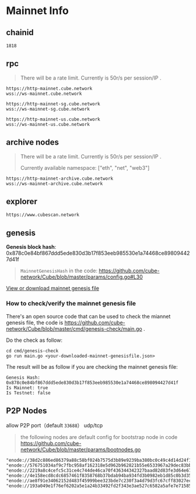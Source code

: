 # Mainnet Info

## chainid
```
1818
```
## rpc

> There will be a rate limit. Currently is 50r/s per session/IP .

```
https://http-mainnet.cube.network
wss://ws-mainnet.cube.network

https://http-mainnet-sg.cube.network 
wss://ws-mainnet-sg.cube.network

https://http-mainnet-us.cube.network
wss://ws-mainnet-us.cube.network

```

## archive nodes

> There will be a rate limit. Currently is 50r/s per session/IP .
> 
> Currently available namespace: ["eth", "net", "web3"]

```
https://http-mainnet-archive.cube.network
wss://ws-mainnet-archive.cube.network
```

## explorer
```
https://www.cubescan.network
```

## genesis

**Genesis block hash**: 0x878c0e84bf867ddd5ede830d3b17f853eeb985530e1a74468ce898094427d41f

> `MainnetGenesisHash` in the code: <https://github.com/cube-network/Cube/blob/master/params/config.go#L30>

[View or download mainnet genesis file](/static/mainnet_genesis.json ':ignore')

### How to check/verify the mainnet genesis file

There's an open source code that can be used to check the miannet genesis file, the code is <https://github.com/cube-network/Cube/blob/master/cmd/genesis-check/main.go> .

Do the check as follow:
```
cd cmd/genesis-check
go run main.go <your-downloaded-mainnet-genesisfile.json>
```

The result will be as follow if you are checking the mainnet genesis file:
```
Genesis Hash: 0x878c0e84bf867ddd5ede830d3b17f853eeb985530e1a74468ce898094427d41f
Is Mainnet: true
Is Testnet: false
```

## P2P Nodes

allow P2P port（default `33688`） udp/tcp

> the following nodes are default config for bootstrap node in code https://github.com/cube-network/Cube/blob/master/params/bootnodes.go

```
"enode://38d2c886ed86379a88c58bf024b7575d3b89e9239ba380bc0c49c4d14d24f147b429f89553106351600f35efa835680ff96fc4220c1d6f5e3fb8b109e36f2574@43.133.189.105:33688",
"enode://576751034af9c7fbc958af162318e5d962b962821b55e6533967a29dec83bb2c486baf8808e020ca7e1ffb3658b1669ccfe25513f73058fca93a9296cfa15b7c@43.133.23.39:33688",
"enode://2219a8c4cefc5c31ce4c744de46ca70f436344342327baad82d83fe3d64e679fdd631380e1c7ae1033d12ec9a8a1ae75ecae2e10313b95108ec1791955d5291f@43.128.80.123:33688",
"enode://4e158ecd8cdc6857461f8358768b37bdab94ba934fd3b0982eb1d85c0b3d354bdcd21ed0ca22a58ef56437dc74781f71884af166e0673b97aabad42c0b6e55b8@43.134.69.100:33688",
"enode://ae8f91e34062152d483f45999bee323bde7c230f3a4d79d3fc67cff83027ecaa5cfde5a538e3aacf7266b064825ee90ca9c8ddd6192cdc8d83b8363c7dc82777@50.18.45.58:33688",
"enode://193a049e1f76ef6202a5e1a24b33492fd2f343e3ae527c6582a5afe7e7158502b44ed524939d126b2cc37fa7354dfad7b594591f532755dd16f54155964ee3dc@50.18.102.76:33688",
```

